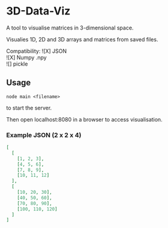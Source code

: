 # 3D-Data-Viz
A tool to visualise matrices in 3-dimensional space.

Visualies 1D, 2D and 3D arrays and matrices from saved files.

Compatibility:
![X] JSON    
![X] Numpy .npy    
![] pickle    

## Usage 
```
node main <filename>
```
to start the server.

Then open localhost:8080 in a browser to access visualisation.

### Example JSON (2 x 2 x 4)

```json
[
  [
    [1, 2, 3],
    [4, 5, 6],
    [7, 8, 9],
    [10, 11, 12]
  ],
  [
    [10, 20, 30],
    [40, 50, 60],
    [70, 80, 90],
    [100, 110, 120]
  ]
]
```
